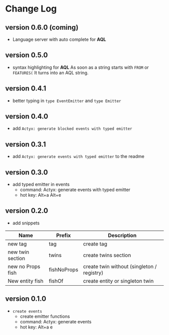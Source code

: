 # Change Log

## version 0.6.0 (coming)

- Language server with auto complete for **AQL**

## version 0.5.0

- syntax highlighting for **AQL**
  As soon as a string starts with `FROM` or `FEATURES(` It turns into an AQL string.

## version 0.4.1

- better typing in `type EventEmitter` and `type Emitter`

## version 0.4.0

- add `Actyx: generate blocked events with typed emitter`

## version 0.3.1

- add `Actyx: generate events with typed emitter` to the readme

## version 0.3.0

- add typed emitter in events
  - command: Actyx: generate events with typed emitter
  - hot key: Alt+a Alt+e

## version 0.2.0

- add snippets

| Name              | Prefix      | Description                                |
| ----------------- | ----------- | ------------------------------------------ |
| new tag           | tag         | create tag                                 |
| new twin section  | twins       | create twins section                       |
| new no Props fish | fishNoProps | create twin without (singleton / registry) |
| New entity fish   | fishOf      | create entity or singleton twin            |

## version 0.1.0

- `create events`
  - create emitter functions
  - command: Actyx: generate events
  - hot key: Alt+a e
